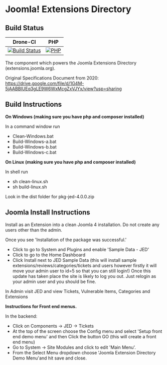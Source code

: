 Joomla! Extensions Directory
============================

Build Status
---------------------
| Drone-CI                                                                                                                                                                  |  PHP           |
|---------------------------------------------------------------------------------------------------------------------------------------------------------------------------|  ------------- |
| [![Build Status](http://ci.joomla.org/api/badges/joomla-projects/Joomla-Extension-Directory/status.svg)](http://ci.joomla.org/joomla-projects/Joomla-Extension-Directory) | [![PHP](https://img.shields.io/badge/PHP-V8.1.0-green)](https://www.php.net/) |

The component which powers the Joomla Extensions Directory (extensions.joomla.org).

Original Specifications Document from 2020: https://drive.google.com/file/d/1G4M-5jAABBIUEq3gLE9W6WxMcgZxVJYx/view?usp=sharing

Build Instructions
------------------
**On Windows (making sure you have php and composer installed)**

In a command window run
* Clean-Windows.bat
* Build-Windows-a.bat
* Build-Windows-b.bat
* Build-Windows-c.bat

**On Linux (making sure you have php and composer installed)**

In shell run
* sh clean-linux.sh
* sh build-linux.sh

Look in the dist folder for pkg-jed-4.0.0.zip

Joomla Install Instructions
--
Install as an Extension into a clean Joomla 4 installation. Do not create any users other than the admin.

Once you see 'Installation of the package was successful.'

* Click to go to System and Plugins and enable 'Sample Data - JED'
* Click to go to the Home Dashboard
* Click Install next to JED Sample Data (this will install sample extensions/reviews/categories/tickets and users however firstly it will move your admin user to id=5 so that you can still login!) Once this update has taken place the site is likely to log you out. Just relogin as your admin user and you should be fine.

In Admin visit JED and view Tickets, Vulnerable Items, Categories and Extensions

**Instructions for Front end menus.**

In the backend:
* Click on Components -> JED -> Tickets
* At the top of the screen choose the Config menu and select 'Setup front end demo menu' and then Click the button GO (this will create a front end menu)
* Go to System -> Site Modules and click to edit 'Main Menu'.
* From the Select Menu dropdown choose 'Joomla Extension Directory Demo Menu'and hit save and close.
